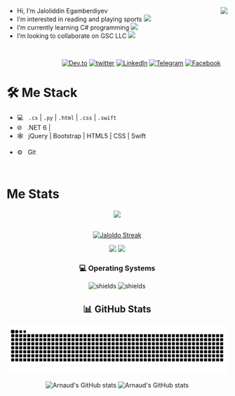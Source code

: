 <a href="https://t.me/jaloliddin_io"> <img src="https://bpmmarketing.com/wp-content/uploads/2018/05/spaceman_bpm-2.png" align="right" height="200"/></a>
- Hi, I’m Jaloliddin Egamberdiyev 
- I’m interested in reading and playing sports <image src="https://media3.giphy.com/media/v1.Y2lkPTc5MGI3NjExYWhjNjE1cm14Y3BzdDBkb2o0c2UwbjB1MWlnNG5oOHBtYnMwdGQ5ciZlcD12MV9pbnRlcm5hbF9naWZfYnlfaWQmY3Q9cw/VDdh2wgmzsXAc7FCd7/giphy.gif" width="30">
- I’m currently learning C# programming <image src="https://media0.giphy.com/media/v1.Y2lkPTc5MGI3NjExYjNieGpzMWw0OWliYTRxNzE4ajdsd2ZpdmVmOHc5d2F4MHB0dDljcyZlcD12MV9pbnRlcm5hbF9naWZfYnlfaWQmY3Q9cw/EqIJGfyNyhTZpEPlxx/giphy.gif"
 width="30">
- I’m looking to collaborate on GSC LLC
   <image src="https://media3.giphy.com/media/v1.Y2lkPTc5MGI3NjExenV1MDNwejBwa3E5OTFtMmJjNWptbmZ3OGdnZzU5NDgxNHBpcWU0OSZlcD12MV9pbnRlcm5hbF9naWZfYnlfaWQmY3Q9cw/Uamm65xefRzqTqAMh2/giphy.gif" width="30">

  
<br/>
<p align="end">
<a href="https://dev.to/jaloldcoder98"><img alt="Dev.to" src="https://img.shields.io/badge/Dev.to-gray?style=flat-square&logo=dev-to"></a>
<a href="https://x.com/jaloldcoder" target="blank"><img alt="twitter" src="https://img.shields.io/badge/twitter-gray?style=flat-square&logo=twitter"/></a> 
<a href="https://www.linkedin.com/in/jaloliddin-egamberdiyev/"><img alt="LinkedIn" src="https://img.shields.io/badge/LinkedIn-gray?style=flat-square&logo=linkedin"></a>
<a href="https://t.me/jaloliddin_io"><img alt="Telegram" src="https://img.shields.io/badge/telegram-gray?style=flat-square&logo=telegram"></a>
<a href="https://www.facebook.com/jaloldo98/"><img alt="Facebook" src="https://img.shields.io/badge/facebook-gray?style=flat-square&logo=facebook"></a>
</p>

<h1>🛠 Me Stack</h1>

- 💻 &nbsp;  `.cs` | `.py` | `.html` | `.css` | `.swift
`
- 🌐 &nbsp; .NET 6 | 
- 🕸 &nbsp; jQuery | Bootstrap | HTML5 | CSS | Swift
<!--- 🛢 &nbsp; SqlServer | PostgreSql --->
- ⚙️ &nbsp; Git 

<br/>
  
<h1>Me Stats</h1>

<div align="center">
<a href
="">
  <img align="center" src="https://github-readme-stats.vercel.app/api?username=jaloldcoder98&count_private=true&include_all_commits=true&show_icons=true&title_color=007bff&text_color=e7e7e7&icon_color=007bff&bg_color=171c28" />
<a />
<div>
 <br/>

[![Jaloldo Streak](https://github-readme-streak-stats.herokuapp.com?user=jaloldcoder98&theme=dark&date_format=M%20j%5B%2C%20Y%5D&border=FFFFFF&ring=3722DD)](https://git.io/streak-stats)

[![](https://komarev.com/ghpvc/?username=jaloldcoder98&color=orange&label=Profile%20Views)](https://github.com/jaloldcoder98)
[![](https://img.shields.io/github/followers/jaloldcoder98?label=GitHub%20Followers)](https://github.com/jaloldcoder98)



<!--- ### 🛢️ Databases

![shields](https://img.shields.io/badge/SQL|PL/SQL-F80000?style=for-the-badge&logo=oracle&logoColor=white)
![shields](https://img.shields.io/badge/SQlite-003B57?style=for-the-badge&logo=sqlite&logoColor=white)
--->
### :computer: Operating Systems

![shields](https://img.shields.io/badge/Windows-0078D6?style=for-the-badge&logo=windows&logoColor=white)
![shields](https://img.shields.io/badge/Debian-A81D33?style=for-the-badge&logo=debian&logoColor=white)


## 📊 GitHub Stats

<div align="center">
    <img src="https://github.com/jaloldcoder98/jaloldcoder98/blob/output/github-contribution-grid-snake-dark.svg" alt="snake")>
</div>

![Arnaud's GitHub stats](https://github-profile-summary-cards.vercel.app/api/cards/profile-details?username=jaloldcoder98&theme=github_dark)
![Arnaud's GitHub stats](https://github-profile-summary-cards.vercel.app/api/cards/stats?username=jaloldcoder98&theme=github_dark)


<!---
jaloldcoder98/jaloldcoder98 is a ✨ special ✨ repository because its `README.md` (this file) appears on your GitHub profile.
You can click the Preview link to take a look at your changes.
--->
